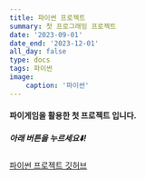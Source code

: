 ```yaml
---
title: 파이썬 프로젝트
summary: 첫 프로그래밍 프로젝트
date: '2023-09-01'
date_end: '2023-12-01'
all_day: false
type: docs
tags: 파이썬
image:
    caption: '파이썬'
---
```


#### 파이게임을 활용한 첫 프로젝트 입니다.


##### 아래 버튼을 누르세요⬇️!

[파이썬 프로젝트 깃허브](https://github.com/Coti00/PygameProject)

